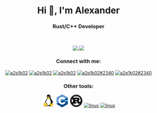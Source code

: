 <h1 align="center">Hi 👋, I'm Alexander</h1>
<h3 align="center">Rust/C++ Developer</h3><br>

<p align="center">
  <a href="https://github.com/a2p1k02?tab=repositories">
    <img height=200 align="center" src="https://github-readme-stats.vercel.app/api?username=a2p1k02&theme=tokyonight&show_icons=true&rank_icon=github" />
    <img height=200 align="center" src="https://github-readme-stats.vercel.app/api/top-langs?username=a2p1k02&layout=compact&langs_count=8&card_width=320&theme=tokyonight&show_icons=true" />
  </a>
</p>

<h3 align="center">Connect with me:</h3>
<p align="center">
  <a href="https://dev.to/a2p1k02" target="blank"><img align="center" src="https://cdn.jsdelivr.net/npm/simple-icons@3.0.1/icons/dev-dot-to.svg" alt="a2p1k02" height="30" width="40"/></a>
  <a href="https://linkedin.com/in/a2p1k02" target="blank"><img align="center" src="https://cdn.jsdelivr.net/npm/simple-icons@3.0.1/icons/linkedin.svg" alt="a2p1k02" height="30" width="40"/></a>
  <a href="https://instagram.com/a2p1k02" target="blank"><img align="center" src="https://cdn.jsdelivr.net/npm/simple-icons@3.0.1/icons/instagram.svg" alt="a2p1k02" height="30" width="40"/></a>
  <a href="https://discord.gg/a2p1k02#2340" target="blank"><img align="center" src="https://cdn.jsdelivr.net/npm/simple-icons@3.0.1/icons/discord.svg" alt="a2p1k02#2340" height="30" width="40"/></a>
  <a href="https://t.me/a2p1k02" target="blank"><img align="center" src="https://simpleicons.org/icons/telegram.svg" alt="a2p1k02#2340" height="30" width="40"/></a>
</p>

<h3 align="center">Other tools:</h3>
<p align="center">
  <a href="https://www.linux.org/" target="_blank"><img src="https://raw.githubusercontent.com/devicons/devicon/master/icons/linux/linux-original.svg" alt="linux" width="40" height="40"/></a>
  <a href="https://en.cppreference.com/w/" target="_blank"><img src="https://raw.githubusercontent.com/devicons/devicon/master/icons/cplusplus/cplusplus-original.svg" alt="linux" width="40" height="40"/></a>
  <a href="https://en.cppreference.com/w/" target="_blank"><img src="https://raw.githubusercontent.com/devicons/devicon/master/icons/rust/rust-plain.svg" alt="linux" width="40" height="40"/></a>
    <a href="https://www.gnu.org/software/emacs/" target="_blank"><img src="https://upload.wikimedia.org/wikipedia/commons/0/08/EmacsIcon.svg" alt="linux" width="40" height="40"/></a>
  <a href="https://www.vulkan.org/" target="_blank"><img src="https://upload.wikimedia.org/wikipedia/commons/3/30/Vulkan.svg" alt="linux" width="40" height="40"/></a>
</p>
